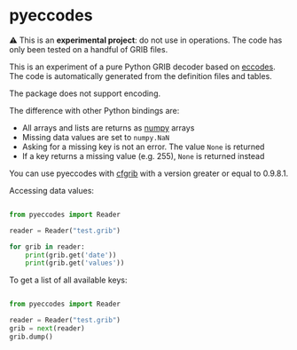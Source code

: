 # pyeccodes

:warning: This is an **experimental project**: do not use in operations. The code has only been tested on a handful of GRIB files.

This is an experiment of a pure Python GRIB decoder based on [eccodes](https://github.com/ecmwf/eccodes).
The code is automatically generated from the definition files and tables.

The package does not support encoding.

The difference with other Python bindings are:

* All arrays and lists are returns as [numpy](https://numpy.org) arrays
* Missing data values are set to `numpy.NaN`
* Asking for a missing key is not an error. The value `None` is returned
* If a key returns a missing value  (e.g. 255), `None` is returned instead

You can use pyeccodes with [cfgrib](https://github.com/ecmwf/cfgrib) with a version greater or equal to 0.9.8.1.


Accessing data values:

```python

from pyeccodes import Reader

reader = Reader("test.grib")

for grib in reader:
    print(grib.get('date'))
    print(grib.get('values'))

```

To get a list of all available keys:

```python

from pyeccodes import Reader

reader = Reader("test.grib")
grib = next(reader)
grib.dump()


```

